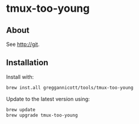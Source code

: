 # tmux-too-young

## About

See [http://git](https://github.com/greggannicott/tmux-too-young).

## Installation

Install with:

```bash
brew inst.all greggannicott/tools/tmux-too-young
```

Update to the latest version using:

```bash
brew update
brew upgrade tmux-too-young
```
